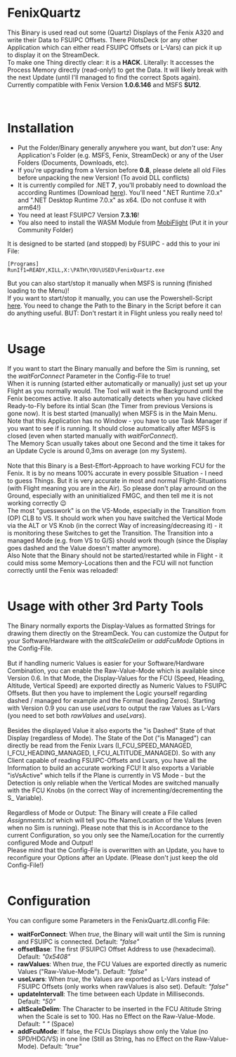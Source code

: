 # FenixQuartz
This Binary is used read out some (Quartz) Displays of the Fenix A320 and write their Data to FSUIPC Offsets. There PilotsDeck (or any other Application which can either read FSUIPC Offsets or L-Vars) can pick it up to display it on the StreamDeck.<br/>
To make one Thing directly clear: it is a **HACK**. Literally: It accesses the Process Memory directly (read-only!) to get the Data. It will likely break with the next Update (until I'll managed to find the correct Spots again).<br/>Currently compatible with Fenix Version **1.0.6.146** and MSFS **SU12**.<br/>
<br/><br/>

# Installation
- Put the Folder/Binary generally anywhere you want, but *don't* use: Any Application's Folder (e.g. MSFS, Fenix, StreamDeck) or any of the User Folders (Documents, Downloads, etc).
- If you're upgrading from a Version before **0.8**, please delete all old Files before unpacking the new Version! (To avoid DLL conflicts)
- It is currently compiled for .NET **7**, you'll probably need to download the according Runtimes (Download [here](https://dotnet.microsoft.com/en-us/download/dotnet/7.0)). You'll need ".NET Runtime 7.0.x" and ".NET Desktop Runtime 7.0.x" as x64. (Do not confuse it with arm64!)
- You need at least FSUIPC7 Version **7.3.16**!
- You also need to install the WASM Module from [MobiFlight](https://github.com/MobiFlight/MobiFlight-WASM-Module/releases) (Put it in your Community Folder)

It is designed to be started (and stopped) by FSUIPC - add this to your ini File:
```
[Programs]
RunIf1=READY,KILL,X:\PATH\YOU\USED\FenixQuartz.exe
```
But you can also start/stop it manually when MSFS is running (finished loading to the Menu)!<br/>
If you want to start/stop it manually, you can use the Powershell-Script [here](https://github.com/Fragtality/FenixQuartz/blob/master/Restart-FenixQuartz.ps1). You need to change the Path to the Binary in the Script before it can do anything useful. BUT: Don't restart it in Flight unless you really need to!
<br/><br/>

# Usage
If you want to start the Binary manually and before the Sim is running, set the *waitForConnect* Parameter in the Config-File to true!<br/>
When it is running (started either automatically or manually) just set up your Flight as you normally would. The Tool will wait in the Background until the Fenix becomes active. It also automatically detects when you have clicked Ready-to-Fly before its intial Scan (the Timer from previous Versions is gone now). It is best started (manually) when MSFS is in the Main Menu.<br/>
Note that this Application has no Window - you have to use Task Manager if you want to see if is running. It should close automatically after MSFS is closed (even when started manually with *waitForConnect*).<br/>
The Memory Scan usually takes about one Second and the time it takes for an Update Cycle is around 0,3ms on average (on my System).<br/><br/>
Note that this Binary is a Best-Effort-Approach to have working FCU for the Fenix. It is by no means 100% accurate in every possible Situation - I need to guess Things. But it is very accurate in most and normal Flight-Situations (with Flight meaning you are in the Air). So please don't play arround on the Ground, especially with an uninitialized FMGC, and then tell me it is not working correctly :wink:<br/>
The most "guesswork" is on the VS-Mode, especially in the Transition from (OP) CLB to VS. It should work when you have switched the Vertical Mode via the ALT or VS Knob (in the correct Way of increasing/decreasing it) - it is monitoring these Switches to get the Transition. The Transition into a managed Mode (e.g. from VS to G/S) should work though (since the Display goes dashed and the Value doesn't matter anymore).<br/>
Also Note that the Binary should not be started/restarted while in Flight - it could miss some Memory-Locations then and the FCU will not function correctly until the Fenix was reloaded!
<br/><br/>

# Usage with other 3rd Party Tools
The Binary normally exports the Display-Values as formatted Strings for drawing them directly on the StreamDeck. You can customize the Output for your Software/Hardware with the *altScaleDelim* or *addFcuMode* Options in the Config-File.<br/><br/>
But if handling numeric Values is easier for your Software/Hardware Combination, you can enable the Raw-Value-Mode which is available since Version 0.6. In that Mode, the Display-Values for the FCU (Speed, Heading, Altitude, Vertical Speed) are exported directly as Numeric Values to FSUIPC Offsets. But then you have to implement the Logic yourself regarding dashed / managed for example and the Format (leading Zeros). Starting with Version 0.9 you can use *useLvars* to output the raw Values as L-Vars (you need to set both *rawValues* and *useLvars*).<br/><br/>
Besides the displayed Value it also exports the "is Dashed" State of that Display (regardless of Mode). The State of the Dot ("is Managed") can directly be read from the Fenix Lvars (I_FCU_SPEED_MANAGED, I_FCU_HEADING_MANAGED, I_FCU_ALTITUDE_MANAGED). So with any Client capable of reading FSUIPC-Offsets and Lvars, you have all the Information to build an accurate working FCU! It also exports a Variable "isVsActive" which tells if the Plane is currently in VS Mode - but the Detection is only reliable when the Vertical Modes are switched manually with the FCU Knobs (in the correct Way of incrementing/decrementing the S_ Variable).<br/><br/>
Regardless of Mode or Output: The Binary will create a File called *Assignments.txt* which will tell you the Name/Location of the Values (even when no Sim is running). Please note that this is in Accordance to the current Configuration, so you only see the Name/Location for the currently configured Mode and Output!<br/>
Please mind that the Config-File is overwritten with an Update, you have to reconfigure your Options after an Update. (Please don't just keep the old Config-File!)
<br/><br/>

# Configuration
You can configure some Parameters in the FenixQuartz.dll.config File:
- **waitForConnect**: When *true*, the Binary will wait until the Sim is running and FSUIPC is connected. Default: *"false"*
- **offsetBase**: The first (FSUIPC) Offset Address to use (hexadecimal). Default: *"0x5408"*
- **rawValues**: When *true*, the FCU Values are exported directly as numeric Values ("Raw-Value-Mode"). Default: *"false"*
- **useLvars**: When *true*, the Values are exported as L-Vars instead of FSUIPC Offsets (only works when rawValues is also set). Default: *"false"*
- **updateIntervall**: The time between each Update in Milliseconds. Default: *"50"*
- **altScaleDelim**: The Character to be inserted in the FCU Altitude String when the Scale is set to 100. Has no Effect on the Raw-Value-Mode. Default: *" "* (Space)
- **addFcuMode**: If false, the FCUs Displays show only the Value (no SPD/HDG/VS) in one line (Still as String, has no Effect on the Raw-Value-Mode). Default: *"true"*

